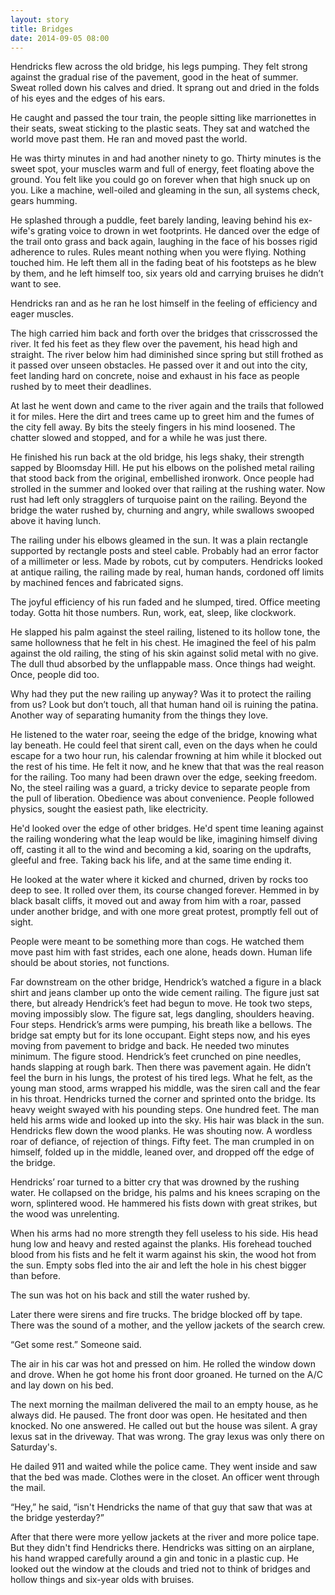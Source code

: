 ```yaml
---
layout: story
title: Bridges
date: 2014-09-05 08:00
---
```

Hendricks flew across the old bridge, his legs pumping. They felt strong against the gradual rise of the pavement, good in the heat of summer. Sweat rolled down his calves and dried. It sprang out and dried in the folds of his eyes and the edges of his ears.

He caught and passed the tour train, the people sitting like marrionettes in their seats, sweat sticking to the plastic seats. They sat and watched the world move past them. He ran and moved past the world.

He was thirty minutes in and had another ninety to go. Thirty minutes is the sweet spot, your muscles warm and full of energy, feet floating above the ground. You felt like you could go on forever when that high snuck up on you. Like a machine, well-oiled and gleaming in the sun, all systems check, gears humming. 

He splashed through a puddle, feet barely landing, leaving behind his ex-wife's grating voice to drown in wet footprints. He danced over the edge of the trail onto grass and back again, laughing in the face of his bosses rigid adherence to rules. Rules meant nothing when you were flying. Nothing touched him. He left them all in the fading beat of his footsteps as he blew by them, and he left himself too, six years old and carrying bruises he didn’t want to see.

Hendricks ran and as he ran he lost himself in the feeling of efficiency and eager muscles.

The high carried him back and forth over the bridges that crisscrossed the river. It fed his feet as they flew over the pavement, his head high and straight. The river below him had diminished since spring but still frothed as it passed over unseen obstacles. He passed over it and out into the city, feet landing hard on concrete, noise and exhaust in his face as people rushed by to meet their deadlines.

At last he went down and came to the river again and the trails that followed it for miles. Here the dirt and trees came up to greet him and the fumes of the city fell away. By bits the steely fingers in his mind loosened. The chatter slowed and stopped, and for a while he was just there.

He finished his run back at the old bridge, his legs shaky, their strength sapped by Bloomsday Hill. He put his elbows on the polished metal railing that stood back from the original, embellished ironwork. Once people had strolled in the summer and looked over that railing at the rushing water. Now rust had left only stragglers of turquoise paint on the railing. Beyond the bridge the water rushed by, churning and angry, while swallows swooped above it having lunch. 

The railing under his elbows gleamed in the sun.  It was a plain rectangle supported by rectangle posts and steel cable. Probably had an error factor of a millimeter or less. Made by robots, cut by computers. Hendricks looked at antique railing, the railing made by real, human hands, cordoned off limits by machined fences and fabricated signs.

The joyful efficiency of his run faded and he slumped, tired. Office meeting today. Gotta hit those numbers. Run, work, eat, sleep, like clockwork. 

He slapped his palm against the steel railing, listened to its hollow tone, the same hollowness that he felt in his chest. He imagined the feel of his palm against the old railing, the sting of his skin against solid metal with no give. The dull thud absorbed by the unflappable mass. Once things had weight. Once, people did too.

Why had they put the new railing up anyway? Was it to protect the railing from us? Look but don’t touch, all that human hand oil is ruining the patina. Another way of separating humanity from the things they love.

He listened to the water  roar, seeing the edge of the bridge, knowing what lay beneath. He could feel that sirent call, even on the days when he could escape for a two hour run, his calendar frowning at him while it blocked out the rest of his time. He felt it now, and he knew that that was the real reason for the railing. Too many had been drawn over the edge, seeking freedom. No, the steel railing was a guard, a tricky device to separate people from the pull of liberation. Obedience was about convenience. People followed physics, sought the easiest path, like electricity. 

He'd looked over the edge of other bridges. He'd spent time leaning against the railing wondering what the leap would be like, imagining himself diving off, casting it all to the wind and becoming a kid, soaring on the updrafts, gleeful and free. Taking back his life, and at the same time ending it.

He looked at the water where it kicked and churned, driven by rocks too deep to see. It rolled over them, its course changed forever. Hemmed in by black basalt cliffs, it moved out and away from him with a roar, passed under another bridge, and with one more great protest, promptly fell out of sight.

People were meant to be something more than cogs. He watched them move past him with fast strides, each one alone, heads down. Human life should be about stories, not functions. 

Far downstream on the other bridge, Hendrick’s watched a figure in a black shirt and jeans clamber up onto the wide cement railing. The figure just sat there, but already Hendrick’s feet had begun to move. He took two steps, moving impossibly slow. The figure sat, legs dangling, shoulders heaving. Four steps. Hendrick’s arms were pumping, his breath like a bellows. The bridge sat empty but for its lone occupant. Eight steps now, and his eyes moving from pavement to bridge and back. He needed two minutes minimum. The figure stood. Hendrick’s feet crunched on pine needles, hands slapping at rough bark. Then there was pavement again. He didn’t feel the burn in his lungs, the protest of his tired legs. What he felt, as the young man stood, arms wrapped his middle, was the siren call and the fear in his throat. Hendricks turned the corner and sprinted onto the bridge. Its heavy weight swayed with his pounding steps. One hundred feet. The man held his arms wide and looked up into the sky. His hair was black in the sun. Hendricks flew down the wood planks. He was shouting now. A wordless roar of defiance, of rejection of things. Fifty feet. The man crumpled in on himself, folded up in the middle, leaned over, and dropped off the edge of the bridge.

Hendricks’ roar turned to a bitter cry that was drowned by the rushing water. He collapsed on the bridge, his palms and his knees scraping on the worn, splintered wood. He hammered his fists down with great strikes, but the wood was unrelenting.

When his arms had no more strength they fell useless to his side. His head hung low and heavy and rested against the planks. His forehead touched blood from his fists and he felt it warm against his skin, the wood hot from the sun. Empty sobs fled into the air and left the hole in his chest bigger than before.

The sun was hot on his back and still the water rushed by.

Later there were sirens and fire trucks. The bridge blocked off by tape. There was the sound of a mother, and the yellow jackets of the search crew.

“Get some rest.” Someone said.

The air in his car was hot and pressed on him. He rolled the window down and drove. When he got home his front door groaned. He turned on the A/C and lay down on his bed.

The next morning the mailman delivered the mail to an empty house, as he always did. He paused. The front door was open. He hesitated and then knocked. No one answered. He called out but the house was silent. A gray lexus sat in the driveway. That was wrong. The gray lexus was only there on Saturday's. 

He dailed 911 and waited while the police came. They went inside and saw that the bed was made. Clothes were in the closet. An officer went through the mail. 

“Hey,” he said, “isn't Hendricks the name of that guy that saw that was at the bridge yesterday?”

After that there were more yellow jackets at the river and more police tape. But they didn't find Hendricks there. Hendricks was sitting on an airplane, his hand wrapped carefully around a gin and tonic in a plastic cup. He looked out the window at the clouds and tried not to think of bridges and hollow things and six-year olds with bruises.